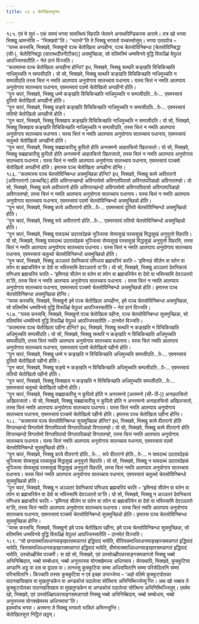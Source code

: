 ```yaml
---
title: ०६ ६ चेतोखिलसुत्तम्

---
```


१८५. एवं मे सुतं – एकं समयं भगवा सावत्थियं विहरति जेतवने अनाथपिण्डिकस्स आरामे। तत्र खो भगवा भिक्खू आमन्तेसि – ‘‘भिक्खवो’’ति। ‘‘भदन्ते’’ति ते भिक्खू भगवतो पच्चस्सोसुम्। भगवा एतदवोच –  
‘‘यस्स कस्सचि, भिक्खवे, भिक्खुनो पञ्च चेतोखिला अप्पहीना, पञ्च चेतसोविनिबन्धा [चेतसोविनिबद्धा (सी॰), चेतोविनिबद्धा (सारत्थदीपनीटीका)] असमुच्छिन्ना, सो वतिमस्मिं धम्मविनये वुद्धिं विरूळ्हिं वेपुल्लं आपज्जिस्सतीति – नेतं ठानं विज्जति।  
‘‘कतमास्स पञ्च चेतोखिला अप्पहीना होन्ति? इध, भिक्खवे, भिक्खु सत्थरि कङ्खति विचिकिच्छति नाधिमुच्चति न सम्पसीदति। यो सो, भिक्खवे, भिक्खु सत्थरि कङ्खति विचिकिच्छति नाधिमुच्चति न सम्पसीदति तस्स चित्तं न नमति आतप्पाय अनुयोगाय सातच्चाय पधानाय। यस्स चित्तं न नमति आतप्पाय अनुयोगाय सातच्चाय पधानाय, एवमस्सायं पठमो चेतोखिलो अप्पहीनो होति।  
‘‘पुन चपरं, भिक्खवे, भिक्खु धम्मे कङ्खति विचिकिच्छति नाधिमुच्चति न सम्पसीदति…पे॰… एवमस्सायं दुतियो चेतोखिलो अप्पहीनो होति।  
‘‘पुन चपरं, भिक्खवे, भिक्खु सङ्घे कङ्खति विचिकिच्छति नाधिमुच्चति न सम्पसीदति…पे॰… एवमस्सायं ततियो चेतोखिलो अप्पहीनो होति।  
‘‘पुन चपरं, भिक्खवे, भिक्खु सिक्खाय कङ्खति विचिकिच्छति नाधिमुच्चति न सम्पसीदति। यो सो, भिक्खवे, भिक्खु सिक्खाय कङ्खति विचिकिच्छति नाधिमुच्चति न सम्पसीदति, तस्स चित्तं न नमति आतप्पाय अनुयोगाय सातच्चाय पधानाय। यस्स चित्तं न नमति आतप्पाय अनुयोगाय सातच्चाय पधानाय, एवमस्सायं चतुत्थो चेतोखिलो अप्पहीनो होति।  
‘‘पुन चपरं, भिक्खवे, भिक्खु सब्रह्मचारीसु कुपितो होति अनत्तमनो आहतचित्तो खिलजातो। यो सो, भिक्खवे, भिक्खु सब्रह्मचारीसु कुपितो होति अनत्तमनो आहतचित्तो खिलजातो, तस्स चित्तं न नमति आतप्पाय अनुयोगाय सातच्चाय पधानाय। यस्स चित्तं न नमति आतप्पाय अनुयोगाय सातच्चाय पधानाय, एवमस्सायं पञ्चमो चेतोखिलो अप्पहीनो होति। इमास्स पञ्च चेतोखिला अप्पहीना होन्ति।  
१८६. ‘‘कतमास्स पञ्च चेतसोविनिबन्धा असमुच्छिन्ना होन्ति? इध, भिक्खवे, भिक्खु कामे अवीतरागो [अविगतरागो (कत्थचि)] होति अविगतच्छन्दो अविगतपेमो अविगतपिपासो अविगतपरिळाहो अविगततण्हो। यो सो, भिक्खवे, भिक्खु कामे अवीतरागो होति अविगतच्छन्दो अविगतपेमो अविगतपिपासो अविगतपरिळाहो अविगततण्हो, तस्स चित्तं न नमति आतप्पाय अनुयोगाय सातच्चाय पधानाय। यस्स चित्तं न नमति आतप्पाय अनुयोगाय सातच्चाय पधानाय, एवमस्सायं पठमो चेतसोविनिबन्धो असमुच्छिन्नो होति।  
‘‘पुन चपरं, भिक्खवे, भिक्खु काये अवीतरागो होति…पे॰… एवमस्सायं दुतियो चेतसोविनिबन्धो असमुच्छिन्नो होति।  
‘‘पुन चपरं, भिक्खवे, भिक्खु रूपे अवीतरागो होति…पे॰… एवमस्सायं ततियो चेतसोविनिबन्धो असमुच्छिन्नो होति।  
‘‘पुन चपरं, भिक्खवे, भिक्खु यावदत्थं उदरावदेहकं भुञ्जित्वा सेय्यसुखं पस्ससुखं मिद्धसुखं अनुयुत्तो विहरति। यो सो, भिक्खवे, भिक्खु यावदत्थं उदरावदेहकं भुञ्जित्वा सेय्यसुखं पस्ससुखं मिद्धसुखं अनुयुत्तो विहरति, तस्स चित्तं न नमति आतप्पाय अनुयोगाय सातच्चाय पधानाय। यस्स चित्तं न नमति आतप्पाय अनुयोगाय सातच्चाय पधानाय, एवमस्सायं चतुत्थो चेतसोविनिबन्धो असमुच्छिन्नो होति।  
‘‘पुन चपरं, भिक्खवे, भिक्खु अञ्ञतरं देवनिकायं पणिधाय ब्रह्मचरियं चरति – ‘इमिनाहं सीलेन वा वतेन वा तपेन वा ब्रह्मचरियेन वा देवो वा भविस्सामि देवञ्ञतरो वा’ति। यो सो, भिक्खवे, भिक्खु अञ्ञतरं देवनिकायं पणिधाय ब्रह्मचरियं चरति – ‘इमिनाहं सीलेन वा वतेन वा तपेन वा ब्रह्मचरियेन वा देवो वा भविस्सामि देवञ्ञतरो वा’ति, तस्स चित्तं न नमति आतप्पाय अनुयोगाय सातच्चाय पधानाय । यस्स चित्तं न नमति आतप्पाय अनुयोगाय सातच्चाय पधानाय, एवमस्सायं पञ्चमो चेतसोविनिबन्धो असमुच्छिन्नो होति। इमास्स पञ्च चेतसोविनिबन्धा असमुच्छिन्ना होन्ति।  
‘‘यस्स कस्सचि, भिक्खवे, भिक्खुनो इमे पञ्च चेतोखिला अप्पहीना, इमे पञ्च चेतसोविनिबन्धा असमुच्छिन्ना, सो वतिमस्मिं धम्मविनये वुद्धिं विरूळ्हिं वेपुल्लं आपज्जिस्सतीति – नेतं ठानं विज्जति।  
१८७. ‘‘यस्स कस्सचि, भिक्खवे, भिक्खुनो पञ्च चेतोखिला पहीना, पञ्च चेतसोविनिबन्धा सुसमुच्छिन्ना, सो वतिमस्मिं धम्मविनये वुद्धिं विरूळ्हिं वेपुल्लं आपज्जिस्सतीति – ठानमेतं विज्जति।  
‘‘कतमास्स पञ्च चेतोखिला पहीना होन्ति? इध, भिक्खवे, भिक्खु सत्थरि न कङ्खति न विचिकिच्छति अधिमुच्चति सम्पसीदति। यो सो, भिक्खवे, भिक्खु सत्थरि न कङ्खति न विचिकिच्छति अधिमुच्चति सम्पसीदति, तस्स चित्तं नमति आतप्पाय अनुयोगाय सातच्चाय पधानाय। यस्स चित्तं नमति आतप्पाय अनुयोगाय सातच्चाय पधानाय, एवमस्सायं पठमो चेतोखिलो पहीनो होति।  
‘‘पुन चपरं, भिक्खवे, भिक्खु धम्मे न कङ्खति न विचिकिच्छति अधिमुच्चति सम्पसीदति…पे॰… एवमस्सायं दुतियो चेतोखिलो पहीनो होति।  
‘‘पुन चपरं, भिक्खवे, भिक्खु सङ्घे न कङ्खति न विचिकिच्छति अधिमुच्चति सम्पसीदति…पे॰… एवमस्सायं ततियो चेतोखिलो पहीनो होति।  
‘‘पुन चपरं, भिक्खवे, भिक्खु सिक्खाय न कङ्खति न विचिकिच्छति अधिमुच्चति सम्पसीदति…पे॰… एवमस्सायं चतुत्थो चेतोखिलो पहीनो होति।  
‘‘पुन चपरं, भिक्खवे, भिक्खु सब्रह्मचारीसु न कुपितो होति न अनत्तमनो [अत्तमनो (सी॰ पी॰)] अनाहतचित्तो अखिलजातो। यो सो, भिक्खवे, भिक्खु सब्रह्मचारीसु न कुपितो होति न अनत्तमनो अनाहतचित्तो अखिलजातो, तस्स चित्तं नमति आतप्पाय अनुयोगाय सातच्चाय पधानाय। यस्स चित्तं नमति आतप्पाय अनुयोगाय सातच्चाय पधानाय, एवमस्सायं पञ्चमो चेतोखिलो पहीनो होति। इमास्स पञ्च चेतोखिला पहीना होन्ति।  
१८८. ‘‘कतमास्स पञ्च चेतसोविनिबन्धा सुसमुच्छिन्ना होन्ति? इध, भिक्खवे, भिक्खु कामे वीतरागो होति विगतच्छन्दो विगतपेमो विगतपिपासो विगतपरिळाहो विगततण्हो। यो सो, भिक्खवे, भिक्खु कामे वीतरागो होति विगतच्छन्दो विगतपेमो विगतपिपासो विगतपरिळाहो विगततण्हो, तस्स चित्तं नमति आतप्पाय अनुयोगाय सातच्चाय पधानाय। यस्स चित्तं नमति आतप्पाय अनुयोगाय सातच्चाय पधानाय, एवमस्सायं पठमो चेतसोविनिबन्धो सुसमुच्छिन्नो होति।  
‘‘पुन चपरं, भिक्खवे, भिक्खु काये वीतरागो होति…पे॰… रूपे वीतरागो होति…पे॰… न यावदत्थं उदरावदेहकं भुञ्जित्वा सेय्यसुखं पस्ससुखं मिद्धसुखं अनुयुत्तो विहरति। यो सो, भिक्खवे, भिक्खु न यावदत्थं उदरावदेहकं भुञ्जित्वा सेय्यसुखं पस्ससुखं मिद्धसुखं अनुयुत्तो विहरति, तस्स चित्तं नमति आतप्पाय अनुयोगाय सातच्चाय पधानाय। यस्स चित्तं नमति आतप्पाय अनुयोगाय सातच्चाय पधानाय, एवमस्सायं चतुत्थो चेतसोविनिबन्धो सुसमुच्छिन्नो होति।  
‘‘पुन चपरं, भिक्खवे, भिक्खु न अञ्ञतरं देवनिकायं पणिधाय ब्रह्मचरियं चरति – ‘इमिनाहं सीलेन वा वतेन वा तपेन वा ब्रह्मचरियेन वा देवो वा भविस्सामि देवञ्ञतरो वा’ति। यो सो, भिक्खवे, भिक्खु न अञ्ञतरं देवनिकायं पणिधाय ब्रह्मचरियं चरति – ‘इमिनाहं सीलेन वा वतेन वा तपेन वा ब्रह्मचरियेन वा देवो वा भविस्सामि देवञ्ञतरो वा’ति, तस्स चित्तं नमति आतप्पाय अनुयोगाय सातच्चाय पधानाय। यस्स चित्तं नमति आतप्पाय अनुयोगाय सातच्चाय पधानाय, एवमस्सायं पञ्चमो चेतसोविनिबन्धो सुसमुच्छिन्नो होति। इमास्स पञ्च चेतसोविनिबन्धा सुसमुच्छिन्ना होन्ति।  
‘‘यस्स कस्सचि, भिक्खवे, भिक्खुनो इमे पञ्च चेतोखिला पहीना, इमे पञ्च चेतसोविनिबन्धा सुसमुच्छिन्ना, सो वतिमस्मिं धम्मविनये वुद्धिं विरूळ्हिं वेपुल्लं आपज्जिस्सतीति – ठानमेतं विज्जति।  
१८९. ‘‘सो छन्दसमाधिपधानसङ्खारसमन्नागतं इद्धिपादं भावेति, वीरियसमाधिपधानसङ्खारसमन्नागतं इद्धिपादं भावेति, चित्तसमाधिपधानसङ्खारसमन्नागतं इद्धिपादं भावेति, वीमंसासमाधिपधानसङ्खारसमन्नागतं इद्धिपादं भावेति, उस्सोळ्हीयेव पञ्चमी। स खो सो, भिक्खवे, एवं उस्सोळ्हीपन्नरसङ्गसमन्नागतो भिक्खु भब्बो अभिनिब्बिदाय, भब्बो सम्बोधाय, भब्बो अनुत्तरस्स योगक्खेमस्स अधिगमाय। सेय्यथापि, भिक्खवे, कुक्कुटिया अण्डानि अट्ठ वा दस वा द्वादस वा। तानस्सु कुक्कुटिया सम्मा अधिसयितानि सम्मा परिसेदितानि सम्मा परिभावितानि। किञ्चापि तस्सा कुक्कुटिया न एवं इच्छा उप्पज्जेय्य – ‘अहो वतिमे कुक्कुटपोतका पादनखसिखाय वा मुखतुण्डकेन वा अण्डकोसं पदालेत्वा सोत्थिना अभिनिब्भिज्जेय्यु’न्ति। अथ खो भब्बाव ते कुक्कुटपोतका पादनखसिखाय वा मुखतुण्डकेन वा अण्डकोसं पदालेत्वा सोत्थिना अभिनिब्भिज्जितुम्। एवमेव खो, भिक्खवे, एवं उस्सोळ्हिपन्नरसङ्गसमन्नागतो भिक्खु भब्बो अभिनिब्बिदाय, भब्बो सम्बोधाय, भब्बो अनुत्तरस्स योगक्खेमस्स अधिगमाया’’ति।  
इदमवोच भगवा। अत्तमना ते भिक्खू भगवतो भासितं अभिनन्दुन्ति।  
चेतोखिलसुत्तं निट्ठितं छट्ठम्।  

